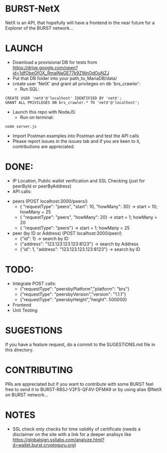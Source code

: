 # BURST-NetX
NetX is an API, that hopefully will have a frontend in the near future for a Explorer of the BURST network...

# LAUNCH
- Download a provisional DB for tests from https://drive.google.com/open?id=1dfObeGfOX_RmalNaGE77k9ZWnOdOuNZJ
- Put that DB folder into your path_to_MariaDB/data/
- create user 'NetX' and grant all privileges on db 'brs_crawler':
  - Run SQL:
```
CREATE USER 'netX'@'localhost' IDENTIFIED BY 'netX';
GRANT ALL PRIVILEGES ON brs_crawler.* TO 'netX'@'localhost';
```
- Launch this repo with NodeJS:
  - Run on terminal:
```
node server.js
```
- Import Postman examples into Postman and test the API calls
- Please report issues in the issues tab and if you are keen to it, contributions are appreciated.

# DONE:
- IP Location, Public wallet verification and SSL Checking (just for peerById or peerByAddress)
- API calls:
* peers (POST localhost:3000/peers/)
  - {	"requestType": "peers",	"start": 10,	"howMany": 30}  -> start = 10; howMany = 25
  - {	"requestType": "peers",	"howMany": 20}                -> start = 1; howMany = 20
  - {	"requestType": "peers"}                               -> start = 1; howMany = 25
* peer (by ID or Address) (POST localhost:3000/peer/)
  - {"id": 1}                                               -> search by ID
  - {"address": "123.123.123.123:8123"}                     -> search by Address
  - {"id": 1, "address": "123.123.123.123:8123"}            -> search by ID

# TODO:
- Integrate POST calls:
  - {"requestType": "peersbyPlatform","platform": "brs"}
  - {"requestType": "peersbyVersion","version": "1.1.1"}
  - {"requestType": "peersbyHeight","height": 500000}
- Frontend
- Unit Testing

# SUGESTIONS
If you have a feature request, do a commit to the SUGESTIONS.md file in this directory.

# CONTRIBUTING
PRs are appreciated but if you want to contribute with some BURST feel free to send it to BURST-R8SJ-V2FS-QF4V-DFMA9 or by using alias @NetX on BURST network...

# NOTES
- SSL check only checks for time validity of certificate (needs a disclaimer on the site with a link for a deeper analisys like https://globalsign.ssllabs.com/analyze.html?d=wallet.burst.cryptoguru.org)
